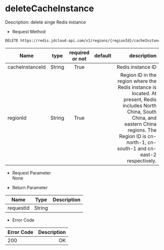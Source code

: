 # deleteCacheInstance

Description: delete singe Redis instance

- Request Method
```xml
DELETE https://redis.jdcloud-api.com/v1/regions/{regionId}/cacheInstance/{cacheInstanceId}
```

Name|type|required or not|default|description
---|:--:|:--:|:--:|---:
cacheInstanceId|String|True||Redis instance ID
regionId|String|True||Region ID in the region where the Redis instance is located. At present, Redis includes North China, South China, and eastern China regions. The Region ID is cn-north-1, cn-south-1 and cn-east-2 respectively.

- Request Parameter<br>
None

- Return Parameter

Name|Type|Description
---|:--:|---:
requestId|String|

- Error Code

Error Code|Description
---|---:
200|OK
